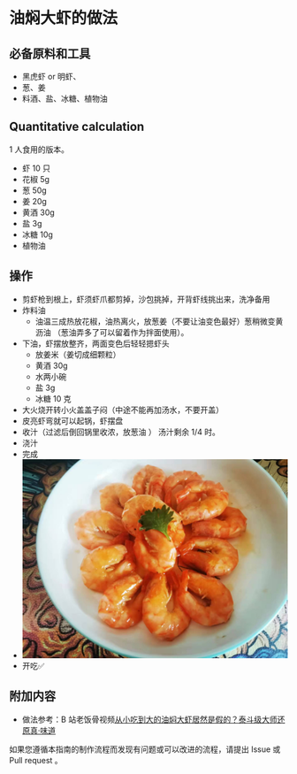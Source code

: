 # 油焖大虾的做法

## 必备原料和工具

- 黑虎虾 or 明虾、
- 葱、姜
- 料酒、盐、冰糖、植物油

## Quantitative calculation

 1 人食用的版本。

- 虾 10 只
- 花椒 5g
- 葱 50g
- 姜 20g
- 黄酒 30g
- 盐 3g
- 冰糖 10g
- 植物油

## 操作

- 剪虾枪到根上，虾须虾爪都剪掉，沙包挑掉，开背虾线挑出来，洗净备用
- 炸料油
  - 油温三成热放花椒，油热离火，放葱姜（不要让油变色最好）葱稍微变黄沥油 （葱油弄多了可以留着作为拌面使用）。
- 下油，虾摆放整齐，两面变色后轻轻摁虾头
  - 放姜米（姜切成细颗粒）
  - 黄酒 30g
  - 水两小碗
  - 盐 3g
  - 冰糖 10 克
- 大火烧开转小火盖盖子闷（中途不能再加汤水，不要开盖）
- 皮亮虾弯就可以起锅，虾摆盘
- 收汁（过滤后倒回锅里收浓，放葱油 ） 汤汁剩余 1/4 时。
- 浇汁
- 完成
- ![成品](./油焖大虾.jpg)
- 开吃✅

## 附加内容

- 做法参考：B 站老饭骨视频[从小吃到大的油焖大虾居然是假的？泰斗级大师还原真·味道](https://www.bilibili.com/video/BV17f4y1W7z9)

如果您遵循本指南的制作流程而发现有问题或可以改进的流程，请提出 Issue 或 Pull request 。
